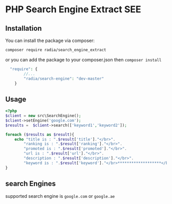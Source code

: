 # PHP Search Engine Extract  SEE

## Installation

You can install the package via composer:

``` bash
composer require radia/search_engine_extract
```
or you can add the package to your composer.json then `composer install`
```php
  "require": {
        //...
        "radia/search-engine": "dev-master"
    }
```
## Usage
```php
<?php
$client = new src\SearchEngine();
$client->setEngine('google.com');
$results =  $client->search(['keyword1','keyword2']);

foreach ($results as $result){
    echo "title is : ".$result['title']."</br>".
        "ranking is : ".$result['ranking']."</br>".
        "promoted is : ".$result['promoted']."</br>".
        "url is : ".$result['url']."</br>".
        "description : ".$result['description']."</br>".
        "keyword is : ".$result['keyword']."</br>*******************</br>";
}
```
## search Engines
supported search engine is `google.com` or `google.ae`
